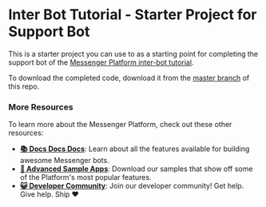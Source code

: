 # Inter Bot Tutorial - Starter Project for Support Bot

This is a starter project you can use to as a starting point for completing the support bot of the [Messenger Platform inter-bot tutorial](#).

To download the completed code, download it from the [master branch](https://github.com/fbsamples/messenger-platform-samples/tree/master/inter-page) of this repo.

### More Resources

To learn more about the Messenger Platform, check out these other resources:

- **[📚 Docs Docs Docs](https://developers.facebook.com/docs/messenger-platform/)**: Learn about all the features available for building awesome Messenger bots.
- **[📱 Advanced Sample Apps](https://github.com/fbsamples/messenger-bot-samples)**: Download our samples that show off some of the Platform's most popular features.
- **[😺 Developer Community](https://www.facebook.com/groups/messengerplatform/)**: Join our developer community! Get help. Give help. Ship ❤️
